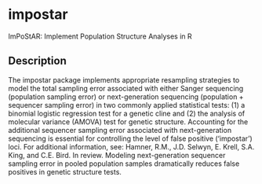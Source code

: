 # impostar
ImPoStAR: Implement Population Structure Analyses in R

## Description
The impostar package implements appropriate resampling strategies to model the total sampling error associated with either Sanger sequencing (population sampling error) or next-generation sequencing (population + sequencer sampling error) in two commonly applied statistical tests: (1) a binomial logistic regression test for a genetic cline and (2) the analysis of molecular variance (AMOVA) test for genetic structure. Accounting for the additional sequencer sampling error associated with next-generation sequencing is essential for controlling the level of false positive (‘impostar’) loci. For additional information, see: Hamner, R.M., J.D. Selwyn, E. Krell, S.A. King, and C.E. Bird. In review. Modeling next-generation sequencer sampling error in pooled population samples dramatically reduces false positives in genetic structure tests.
